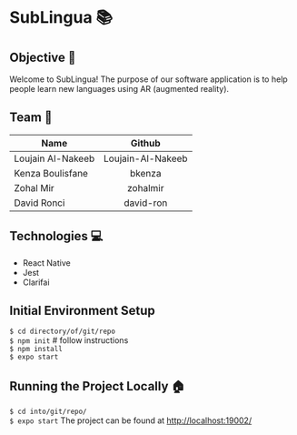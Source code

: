 # SubLingua 📚


## Objective 🎯
Welcome to SubLingua! The purpose of our software application is to help people learn new languages using AR (augmented reality).

## Team 👥
| Name          | Github        |
| ------------- |:-------------:|
| Loujain Al-Nakeeb | Loujain-Al-Nakeeb |
| Kenza Boulisfane | bkenza |
| Zohal Mir | zohalmir |
| David Ronci | david-ron |

## Technologies 💻
* React Native
* Jest
* Clarifai

## Initial Environment Setup
`$ cd directory/of/git/repo`  
`$ npm init` # follow instructions  
`$ npm install`  
`$ expo start` 

## Running the Project Locally 🏠
`$ cd into/git/repo/`  
`$ expo start`
The project can be found at [http://localhost:19002/](http://localhost:19002/)

